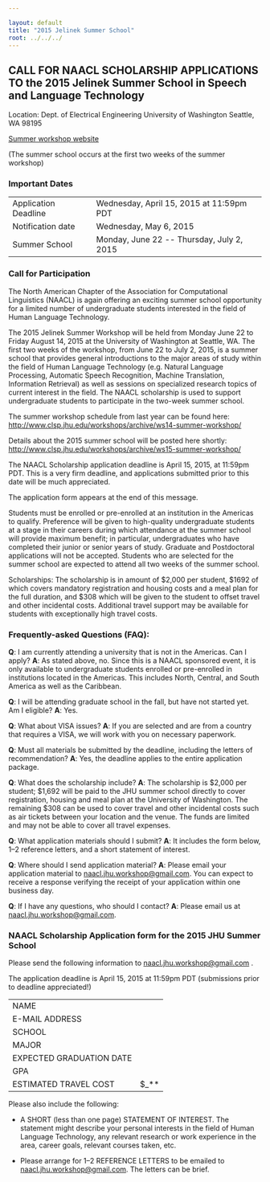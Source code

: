```yaml
---

layout: default
title: "2015 Jelinek Summer School"
root: ../../../
---
```


CALL FOR NAACL SCHOLARSHIP APPLICATIONS TO the 2015 Jelinek Summer School in Speech and Language Technology
--------------------------------------

Location: Dept. of Electrical Engineering
University of Washington
Seattle, WA 98195

[Summer workshop website](http://www.clsp.jhu.edu/workshops/archive/ws15-summer-workshop/)

(The summer school occurs at the first two weeks of the summer workshop)

### Important Dates

|                      |                                           |
|----------------------|-------------------------------------------|
| Application Deadline | Wednesday, April 15, 2015 at 11:59pm PDT  |
| Notification date    | Wednesday, May 6, 2015                    |
| Summer School        | Monday, June 22 -- Thursday, July 2, 2015 |

### Call for Participation

The North American Chapter of the Association for Computational Linguistics (NAACL) is again offering an exciting summer school opportunity for a limited number of undergraduate students interested in the field of Human Language Technology.

The 2015 Jelinek Summer Workshop will be held from Monday June 22 to Friday August 14, 2015 at the University of Washington at Seattle, WA. The first two weeks of the workshop, from June 22 to July 2, 2015, is a summer school that provides general introductions to the major areas of study within the field of Human Language Technology (e.g. Natural Language Processing, Automatic Speech Recognition, Machine Translation, Information Retrieval) as well as sessions on specialized research topics of current interest in the field. The NAACL scholarship is used to support undergraduate students to participate in the two-week summer school.

The summer workshop schedule from last year can be found here:
<http://www.clsp.jhu.edu/workshops/archive/ws14-summer-workshop/>

Details about the 2015 summer school will be posted here shortly:
<http://www.clsp.jhu.edu/workshops/archive/ws15-summer-workshop/>

The NAACL Scholarship application deadline is April 15, 2015, at 11:59pm PDT. This is a very firm deadline, and applications submitted prior to this date will be much appreciated.

The application form appears at the end of this message.

Students must be enrolled or pre-enrolled at an institution in the Americas to qualify. Preference will be given to high-quality undergraduate students at a stage in their careers during which attendance at the summer school will provide maximum benefit; in particular, undergraduates who have completed their junior or senior years of study. Graduate and Postdoctoral applications will not be accepted. Students who are selected for the summer school are expected to attend all two weeks of the summer school.

Scholarships: The scholarship is in amount of $2,000 per student, $1692 of which covers mandatory registration and housing costs and a meal plan for the full duration, and $308 which will be given to the student to offset travel and other incidental costs. Additional travel support may be available for students with exceptionally high travel costs.

### Frequently-asked Questions (FAQ):

**Q**: I am currently attending a university that is not in the Americas. Can I apply?
**A**: As stated above, no. Since this is a NAACL sponsored event, it is only available to undergraduate students enrolled or pre-enrolled in institutions located in the Americas. This includes North, Central, and South America as well as the Caribbean.

**Q**: I will be attending graduate school in the fall, but have not started yet. Am I eligible?
**A**: Yes.

**Q**: What about VISA issues?
**A**: If you are selected and are from a country that requires a VISA, we will work with you on necessary paperwork.

**Q**: Must all materials be submitted by the deadline, including the letters of recommendation?
**A**: Yes, the deadline applies to the entire application package.

**Q**: What does the scholarship include?
**A**: The scholarship is $2,000 per student; $1,692 will be paid to the JHU summer school directly to cover registration, housing and meal plan at the University of Washington. The remaining $308 can be used to cover travel and other incidental costs such as air tickets between your location and the venue. The funds are limited and may not be able to cover all travel expenses.

**Q**: What application materials should I submit?
**A**: It includes the form below, 1–2 reference letters, and a short statement of interest.

**Q**: Where should I send application material?
**A**: Please email your application material to naacl.jhu.workshop@gmail.com. You can expect to receive a response verifying the receipt of your application within one business day.

**Q**: If I have any questions, who should I contact?
**A**: Please email us at naacl.jhu.workshop@gmail.com.

### NAACL Scholarship Application form for the 2015 JHU Summer School

Please send the following information to <naacl.jhu.workshop@gmail.com> .

The application deadline is April 15, 2015 at 11:59pm PDT (submissions prior to deadline appreciated!)

|                          |       |
|--------------------------|-------|
| NAME                     |       |
| E-MAIL ADDRESS           |       |
| SCHOOL                   |       |
| MAJOR                    |       |
| EXPECTED GRADUATION DATE |       |
| GPA                      |       |
| ESTIMATED TRAVEL COST    | $_** |

Please also include the following:

- A SHORT (less than one page) STATEMENT OF INTEREST. The statement might describe your personal interests in the field of Human Language Technology, any relevant research or work experience in the area, career goals, relevant courses taken, etc.

- Please arrange for 1–2 REFERENCE LETTERS to be emailed to <naacl.jhu.workshop@gmail.com>. The letters can be brief.
